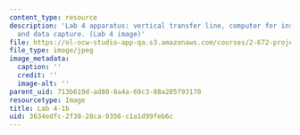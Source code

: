 ```yaml
---
content_type: resource
description: 'Lab 4 apparatus: vertical transfer line, computer for instrumentation
  and data capture. (Lab 4 image)'
file: https://ol-ocw-studio-app-qa.s3.amazonaws.com/courses/2-672-project-laboratory-spring-2009/3634edfc2f3828ca9356c1a1d99feb6c_lab41b.jpg
file_type: image/jpeg
image_metadata:
  caption: ''
  credit: ''
  image-alt: ''
parent_uid: 713b619d-ad80-8a4a-69c3-88a205f93170
resourcetype: Image
title: Lab 4-1b
uid: 3634edfc-2f38-28ca-9356-c1a1d99feb6c
---
```

